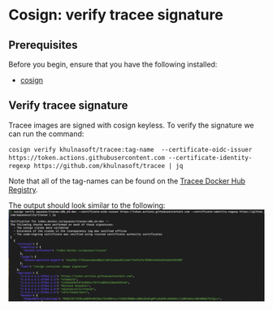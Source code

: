 # Cosign: verify tracee signature


## Prerequisites

Before you begin, ensure that you have the following installed:

- [cosign](https://docs.sigstore.dev/cosign/installation/)

## Verify tracee signature

Tracee images are signed with cosign keyless. To verify the signature we can run the command:

```console
cosign verify khulnasoft/tracee:tag-name  --certificate-oidc-issuer https://token.actions.githubusercontent.com --certificate-identity-regexp https://github.com/khulnasoft/tracee | jq
```

Note that all of the tag-names can be found on the [Tracee Docker Hub Registry](https://hub.docker.com/r/khulnasoft/tracee/tags).

The output should look similar to the following:
![Tracee Signature Scanning](../images/signatures.png)
